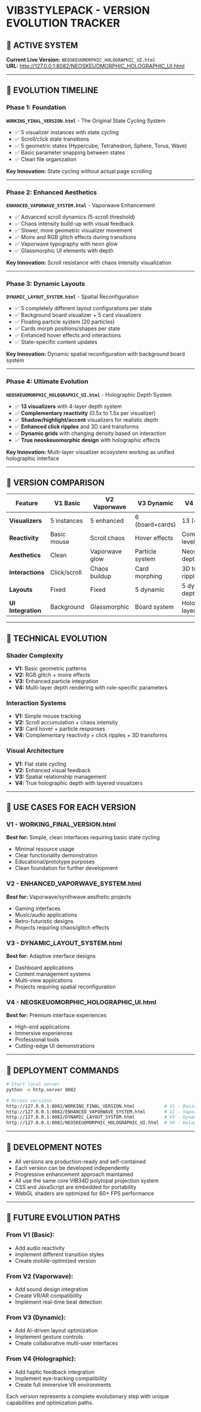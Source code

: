 # VIB3STYLEPACK - VERSION EVOLUTION TRACKER

## 🚀 **ACTIVE SYSTEM**
**Current Live Version:** `NEOSKEUOMORPHIC_HOLOGRAPHIC_UI.html`  
**URL:** http://127.0.0.1:8082/NEOSKEUOMORPHIC_HOLOGRAPHIC_UI.html

---

## 🌟 **EVOLUTION TIMELINE**

### **Phase 1: Foundation**
**`WORKING_FINAL_VERSION.html`** - The Original State Cycling System
- ✅ 5 visualizer instances with state cycling
- ✅ Scroll/click state transitions  
- ✅ 5 geometric states (Hypercube, Tetrahedron, Sphere, Torus, Wave)
- ✅ Basic parameter snapping between states
- ✅ Clean file organization

**Key Innovation:** State cycling without actual page scrolling

---

### **Phase 2: Enhanced Aesthetics**
**`ENHANCED_VAPORWAVE_SYSTEM.html`** - Vaporwave Enhancement
- ✅ Advanced scroll dynamics (5-scroll threshold)
- ✅ Chaos intensity build-up with visual feedback
- ✅ Slower, more geometric visualizer movement
- ✅ Moire and RGB glitch effects during transitions
- ✅ Vaporwave typography with neon glow
- ✅ Glassmorphic UI elements with depth

**Key Innovation:** Scroll resistance with chaos intensity visualization

---

### **Phase 3: Dynamic Layouts**
**`DYNAMIC_LAYOUT_SYSTEM.html`** - Spatial Reconfiguration
- ✅ 5 completely different layout configurations per state
- ✅ Background board visualizer + 5 card visualizers  
- ✅ Floating particle system (20 particles)
- ✅ Cards morph positions/shapes per state
- ✅ Enhanced hover effects and interactions
- ✅ State-specific content updates

**Key Innovation:** Dynamic spatial reconfiguration with background board system

---

### **Phase 4: Ultimate Evolution**
**`NEOSKEUOMORPHIC_HOLOGRAPHIC_UI.html`** - Holographic Depth System
- ✅ **13 visualizers** with 4-layer depth system
- ✅ **Complementary reactivity** (0.5x to 1.5x per visualizer)
- ✅ **Shadow/highlight/accent** visualizers for realistic depth
- ✅ **Enhanced click ripples** and 3D card transforms
- ✅ **Dynamic grids** with changing density based on interaction
- ✅ **True neoskeuomorphic design** with holographic effects

**Key Innovation:** Multi-layer visualizer ecosystem working as unified holographic interface

---

## 🎯 **VERSION COMPARISON**

| Feature | V1 Basic | V2 Vaporwave | V3 Dynamic | V4 Holographic |
|---------|----------|--------------|------------|----------------|
| **Visualizers** | 5 instances | 5 enhanced | 6 (board+cards) | 13 (4 layers) |
| **Reactivity** | Basic mouse | Scroll chaos | Hover effects | Complementary levels |
| **Aesthetics** | Clean | Vaporwave glow | Particle system | Neoskeuomorphic depth |
| **Interactions** | Click/scroll | Chaos buildup | Card morphing | 3D transforms + ripples |
| **Layouts** | Fixed | Fixed | 5 dynamic | 5 dynamic + depth |
| **UI Integration** | Background | Glassmorphic | Board system | Holographic layers |

---

## 🔧 **TECHNICAL EVOLUTION**

### **Shader Complexity**
- **V1:** Basic geometric patterns
- **V2:** RGB glitch + moire effects  
- **V3:** Enhanced particle integration
- **V4:** Multi-layer depth rendering with role-specific parameters

### **Interaction Systems**
- **V1:** Simple mouse tracking
- **V2:** Scroll accumulation + chaos intensity
- **V3:** Card hover + particle responses
- **V4:** Complementary reactivity + click ripples + 3D transforms

### **Visual Architecture**
- **V1:** Flat state cycling
- **V2:** Enhanced visual feedback
- **V3:** Spatial relationship management
- **V4:** True holographic depth with layered visualizers

---

## 🎨 **USE CASES FOR EACH VERSION**

### **V1 - WORKING_FINAL_VERSION.html**
**Best for:** Simple, clean interfaces requiring basic state cycling
- Minimal resource usage
- Clear functionality demonstration
- Educational/prototype purposes
- Clean foundation for further development

### **V2 - ENHANCED_VAPORWAVE_SYSTEM.html**
**Best for:** Vaporwave/synthwave aesthetic projects
- Gaming interfaces
- Music/audio applications  
- Retro-futuristic designs
- Projects requiring chaos/glitch effects

### **V3 - DYNAMIC_LAYOUT_SYSTEM.html**
**Best for:** Adaptive interface designs
- Dashboard applications
- Content management systems
- Multi-view applications
- Projects requiring spatial reconfiguration

### **V4 - NEOSKEUOMORPHIC_HOLOGRAPHIC_UI.html**
**Best for:** Premium interface experiences
- High-end applications
- Immersive experiences
- Professional tools
- Cutting-edge UI demonstrations

---

## 🚀 **DEPLOYMENT COMMANDS**

```bash
# Start local server
python -m http.server 8082

# Access versions
http://127.0.0.1:8082/WORKING_FINAL_VERSION.html           # V1 - Basic
http://127.0.0.1:8082/ENHANCED_VAPORWAVE_SYSTEM.html       # V2 - Vaporwave  
http://127.0.0.1:8082/DYNAMIC_LAYOUT_SYSTEM.html           # V3 - Dynamic
http://127.0.0.1:8082/NEOSKEUOMORPHIC_HOLOGRAPHIC_UI.html  # V4 - Holographic
```

---

## 📝 **DEVELOPMENT NOTES**

- All versions are production-ready and self-contained
- Each version can be developed independently
- Progressive enhancement approach maintained
- All use the same core VIB34D polytopal projection system
- CSS and JavaScript are embedded for portability
- WebGL shaders are optimized for 60+ FPS performance

---

## 🎯 **FUTURE EVOLUTION PATHS**

### **From V1 (Basic):**
- Add audio reactivity
- Implement different transition styles
- Create mobile-optimized version

### **From V2 (Vaporwave):**
- Add sound design integration
- Create VR/AR compatibility
- Implement real-time beat detection

### **From V3 (Dynamic):**
- Add AI-driven layout optimization
- Implement gesture controls
- Create collaborative multi-user interfaces

### **From V4 (Holographic):**
- Add haptic feedback integration
- Implement eye-tracking compatibility
- Create full immersive VR environments

Each version represents a complete evolutionary step with unique capabilities and optimization paths.